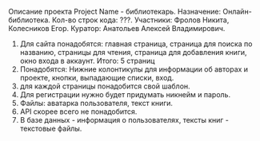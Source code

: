 Описание проекта Project Name - библиотекарь. Назначение: Онлайн-библиотека. Кол-во строк кода: ???.
Участники: Фролов Никита, Колесников Егор.
Куратор: Анатольев Алексей Владимирович.

1) Для сайта понадобятся: главная страница, страница для поиска по названию, страницы для чтения, страница для добавления книги, окно входа в аккаунт. Итого: 5 страниц
2) Понадобятся: Нижние колонтикулы для информации об авторах и проекте, кнопки, выпадающие списки, вход.
3) для каждой страницы понадобится свой шаблон.
4) Для регистрации нужно будет придумать никнейм и пароль.
5) Файлы: аватарка пользователя, текст книги.
6) API скорее всего не понадобится.
7) В базе данных - информация о пользователях, тексты книг - текстовые файлы.